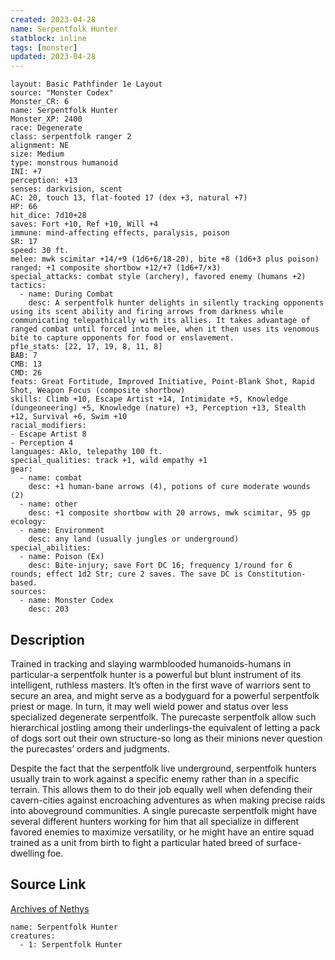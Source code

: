 ```yaml
---
created: 2023-04-28
name: Serpentfolk Hunter
statblock: inline
tags: [monster]
updated: 2023-04-28
---
```

```statblock
layout: Basic Pathfinder 1e Layout
source: "Monster Codex"
Monster_CR: 6
name: Serpentfolk Hunter
Monster_XP: 2400
race: Degenerate
class: serpentfolk ranger 2
alignment: NE
size: Medium
type: monstrous humanoid
INI: +7
perception: +13
senses: darkvision, scent
AC: 20, touch 13, flat-footed 17 (dex +3, natural +7)
HP: 66
hit_dice: 7d10+28
saves: Fort +10, Ref +10, Will +4
immune: mind-affecting effects, paralysis, poison
SR: 17
speed: 30 ft.
melee: mwk scimitar +14/+9 (1d6+6/18-20), bite +8 (1d6+3 plus poison)
ranged: +1 composite shortbow +12/+7 (1d6+7/×3)
special_attacks: combat style (archery), favored enemy (humans +2)
tactics:
  - name: During Combat
    desc: A serpentfolk hunter delights in silently tracking opponents using its scent ability and firing arrows from darkness while communicating telepathically with its allies. It takes advantage of ranged combat until forced into melee, when it then uses its venomous bite to capture opponents for food or enslavement.
pf1e_stats: [22, 17, 19, 8, 11, 8]
BAB: 7
CMB: 13
CMD: 26
feats: Great Fortitude, Improved Initiative, Point-Blank Shot, Rapid Shot, Weapon Focus (composite shortbow)
skills: Climb +10, Escape Artist +14, Intimidate +5, Knowledge (dungeoneering) +5, Knowledge (nature) +3, Perception +13, Stealth +12, Survival +6, Swim +10
racial_modifiers:
- Escape Artist 8
- Perception 4
languages: Aklo, telepathy 100 ft.
special_qualities: track +1, wild empathy +1
gear:
  - name: combat
    desc: +1 human-bane arrows (4), potions of cure moderate wounds (2)
  - name: other
    desc: +1 composite shortbow with 20 arrows, mwk scimitar, 95 gp
ecology:
  - name: Environment
    desc: any land (usually jungles or underground)
special_abilities:
  - name: Poison (Ex)
    desc: Bite-injury; save Fort DC 16; frequency 1/round for 6 rounds; effect 1d2 Str; cure 2 saves. The save DC is Constitution-based.
sources:
  - name: Monster Codex
    desc: 203
```
## Description
Trained in tracking and slaying warmblooded humanoids-humans in particular-a serpentfolk hunter is a powerful but blunt instrument of its intelligent, ruthless masters. It’s often in the first wave of warriors sent to secure an area, and might serve as a bodyguard for a powerful serpentfolk priest or mage. In turn, it may well wield power and status over less specialized degenerate serpentfolk. The purecaste serpentfolk allow such hierarchical jostling among their underlings-the equivalent of letting a pack of dogs sort out their own structure-so long as their minions never question the purecastes’ orders and judgments.

 Despite the fact that the serpentfolk live underground, serpentfolk hunters usually train to work against a specific enemy rather than in a specific terrain. This allows them to do their job equally well when defending their cavern-cities against encroaching adventures as when making precise raids into aboveground communities. A single purecaste serpentfolk might have several different hunters working for him that all specialize in different favored enemies to maximize versatility, or he might have an entire squad trained as a unit from birth to fight a particular hated breed of surface-dwelling foe.
## Source Link
[Archives of Nethys](https://aonprd.com/MonsterDisplay.aspx?ItemName=Serpentfolk%20Hunter)
```encounter-table
name: Serpentfolk Hunter
creatures:
  - 1: Serpentfolk Hunter
```
